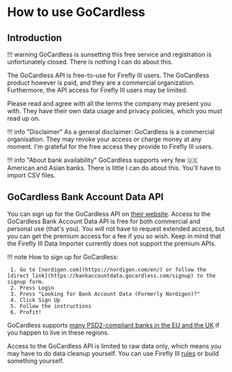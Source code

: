 # How to use GoCardless

## Introduction

!!! warning
    GoCardless is sunsetting this free service and registration is unfortunately closed. There is nothing I can do about this. 

The GoCardless API is free-to-use for Firefly III users. The GoCardless product however is paid, and they are a commercial organization. Furthermore, the API access for Firefly III users may be limited.

Please read and agree with all the terms the company may present you with. They have their own data usage and privacy policies, which you must read up on.

!!! info "Disclaimer"
    As a general disclaimer: GoCardless is a commercial organisation. They may revoke your access or charge money at any moment. I'm grateful for the free access they provide to Firefly III users.

!!! info "About bank availability"
    GoCardless supports very few 🇺🇸 American and Asian banks. There is little I can do about this. You'll have to import CSV files.

## GoCardless Bank Account Data API

You can sign up for the GoCardless API on [their website](https://bankaccountdata.gocardless.com/signup). Access to the GoCardless Bank Account Data API is free for both commercial and personal use (that's you). You will not have to request extended access, but you can get the premium access for a fee if you so wish. Keep in mind that the Firefly III Data Importer currently does not support the premium APIs.

!!! note
    How to sign up for GoCardless:

     1. Go to [nordigen.com](https://nordigen.com/en/) or follow the [direct link](https://bankaccountdata.gocardless.com/signup) to the signup form.
     2. Press Login
     3. Press "Looking for Bank Account Data (Formerly Nordigen)?"
     4. Click Sign Up
     5. Follow the instructions
     6. Profit!

GoCardless supports [many PSD2-compliant banks in the EU and the UK](https://nordigen.com/en/coverage/) if you happen to live in these regions.

Access to the GoCardless API is limited to raw data only, which means you may have to do data cleanup yourself. You can use Firefly III [rules](../../firefly-iii/features/rules.md) or build something yourself.
